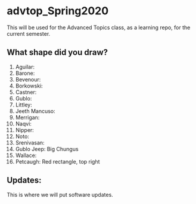 # advtop_Spring2020
This will be used for the Advanced Topics class, as a learning repo, for the current semester.

## What shape did you draw?
1. Aguilar:
2. Barone: 
3. Bevenour: 
4. Borkowski:
5. Castner: 
6. Gublo:
7. Littley:
8. Jeeth Mancuso: 
9. Merrigan:
10. Naqvi:
11. Nipper:
12. Noto: 
13. Srenivasan:
14. Gublo  Jeep: Big Chungus
15. Wallace:
16. Petcaugh: Red rectangle, top right

## Updates:
This is where we will put software updates.
